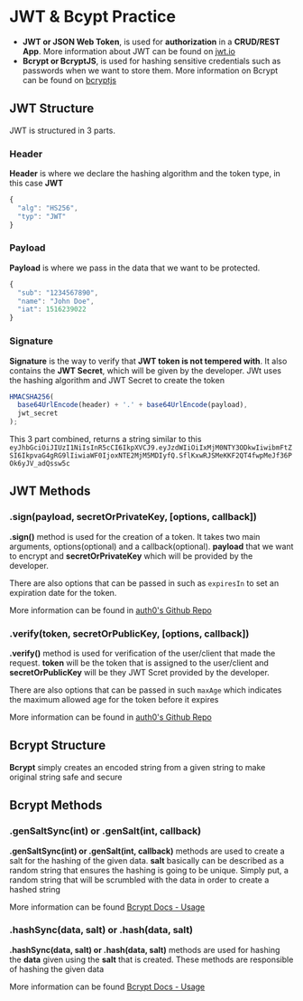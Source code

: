 # JWT & Bcypt Practice

- **JWT or JSON Web Token**, is used for **authorization** in a **CRUD/REST App**. More information about JWT can be found on [jwt.io](https://jwt.io/)
- **Bcrypt or BcryptJS**, is used for hashing sensitive credentials such as passwords when we want to store them. More information on Bcrypt can be found on [bcryptjs](https://www.npmjs.com/package/bcryptjs)

## JWT Structure

JWT is structured in 3 parts.

### Header

**Header** is where we declare the hashing algorithm and the token type, in this case **JWT**

```javascript
{
  "alg": "HS256",
  "typ": "JWT"
}
```

### Payload

**Payload** is where we pass in the data that we want to be protected.

```javascript
{
  "sub": "1234567890",
  "name": "John Doe",
  "iat": 1516239022
}
```

### Signature

**Signature** is the way to verify that **JWT token is not tempered with**. It also contains the **JWT Secret**, which will be given by the developer. JWt uses the hashing algorithm and JWT Secret to create the token

```javascript
HMACSHA256(
  base64UrlEncode(header) + '.' + base64UrlEncode(payload),
  jwt_secret
);
```

This 3 part combined, returns a string similar to this `eyJhbGciOiJIUzI1NiIsInR5cCI6IkpXVCJ9.eyJzdWIiOiIxMjM0NTY3ODkwIiwibmFtZSI6IkpvaG4gRG9lIiwiaWF0IjoxNTE2MjM5MDIyfQ.SflKxwRJSMeKKF2QT4fwpMeJf36POk6yJV_adQssw5c`

## JWT Methods

### .sign(payload, secretOrPrivateKey, [options, callback])

**.sign()** method is used for the creation of a token.
It takes two main arguments, options(optional) and a callback(optional). **payload** that we want to encrypt and **secretOrPrivateKey** which will be provided by the developer.

There are also options that can be passed in such as `expiresIn` to set an expiration date for the token.

More information can be found in [auth0's Github Repo](https://github.com/auth0/node-jsonwebtoken#usage)

### .verify(token, secretOrPublicKey, [options, callback])

**.verify()** method is used for verification of the user/client that made the request. **token** will be the token that is assigned to the user/client and **secretOrPublicKey** will be they JWT Scret provided by the developer.

There are also options that can be passed in such `maxAge` which indicates the maximum allowed age for the token before it expires

More information can be found in [auth0's Github Repo](https://github.com/auth0/node-jsonwebtoken#usage)

## Bcrypt Structure

**Bcrypt** simply creates an encoded string from a given string to make original string safe and secure

## Bcrypt Methods

### .genSaltSync(int) or .genSalt(int, callback)

**.genSaltSync(int) or .genSalt(int, callback)** methods are used to create a salt for the hashing of the given data.
**salt** basically can be described as a random string that ensures the hashing is going to be unique. Simply put, a random string that will be scrumbled with the data in order to create a hashed string

More information can be found [Bcrypt Docs - Usage](https://www.npmjs.com/package/bcryptjs#usage)

### .hashSync(data, salt) or .hash(data, salt)

**.hashSync(data, salt) or .hash(data, salt)** methods are used for hashing the **data** given using the **salt** that is created. These methods are responsible of hashing the given data

More information can be found [Bcrypt Docs - Usage](https://www.npmjs.com/package/bcryptjs#usage)
